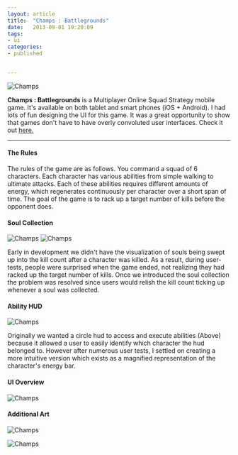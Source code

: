```yaml
---
layout: article
title:  "Champs : Battlegrounds"
date:   2013-09-01 19:20:09
tags: 
- ui 
categories:
- published


---
```


![Champs]({{edchao.github.io}}/assets/img_champs_cover.jpg)


<!--more--> 

**Champs : Battlegrounds** is a Multiplayer Online Squad Strategy mobile game.  It's available on both tablet and smart phones (iOS + Android). I had lots of fun designing the UI for this game.  It was a great opportunity to show that games don't have to have overly convoluted user interfaces.  Check it out <a href="http://champsgame.com">here.</a>

---

#### The Rules

The rules of the game are as follows.  You command a squad of 6 characters.  Each character has various abilities from simple walking to ultimate attacks.  Each of these abilities requires different amounts of energy, which regenerates continuously per character over a short span of time.  The goal of the game is to rack up a target number of kills before the opponent does.

#### Soul Collection


![Champs]({{edchao.github.io}}/assets/img_champs.jpg)
![Champs]({{edchao.github.io}}/assets/img_champs_killcount.jpg)

Early in development we didn't have the visualization of souls being swept up into the kill count after a character was killed. As a result, during user-tests, people were surprised when the game ended, not realizing they had racked up the target number of kills.  Once we introduced the soul collection the problem was resolved since users would relish the kill count ticking up whenever a soul was collected.

#### Ability HUD

![Champs]({{edchao.github.io}}/assets/img_hud_change.jpg)

Originally we wanted a circle hud to access and execute abilities (Above) because it allowed a user to easily identify which character the hud belonged to.  However after numerous user tests, I settled on creating a more intuitive version which exists as a magnified representation of the character's energy bar.  

#### UI Overview


![Champs]({{edchao.github.io}}/assets/img_champs_ui.jpg)

#### Additional Art

![Champs]({{edchao.github.io}}/assets/img_champs_badges.jpg)

![Champs]({{edchao.github.io}}/assets/img_champs_tourn.jpg)

